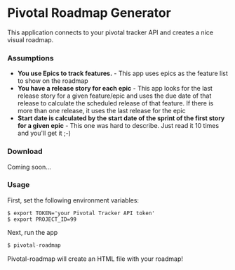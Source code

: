 # Pivotal Roadmap Generator

This application connects to your pivotal tracker API and creates a nice visual roadmap.

### Assumptions

* __You use Epics to track features.__ - This app uses epics as the feature list to show on the roadmap
* __You have a release story for each epic__ - This app looks for the last release story for a given feature/epic and uses the due date of that release to calculate the scheduled release of that feature. If there is more than one release, it uses the last release for the epic
* __Start date is calculated by the start date of the sprint of the first story for a given epic__ - This one was hard to describe. Just read it 10 times and you'll get it ;-)


### Download

Coming soon... 

### Usage

First, set the following environment variables:

```
$ export TOKEN='your Pivotal Tracker API token'
$ export PROJECT_ID=99

```

Next, run the app

```Go
$ pivotal-roadmap
```

Pivotal-roadmap will create an HTML file with your roadmap!

